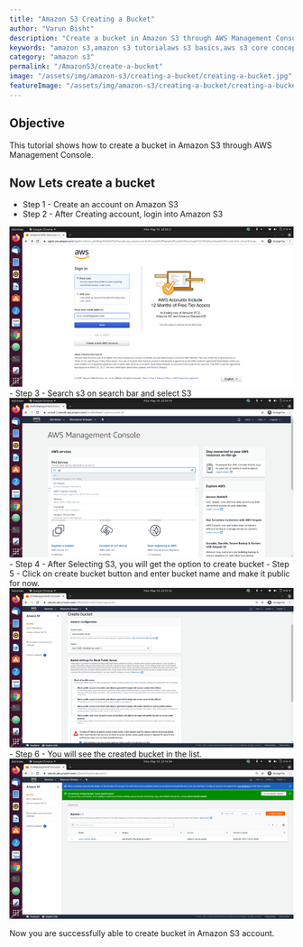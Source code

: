 ```yaml
---
title: "Amazon S3 Creating a Bucket"
author: "Varun Bisht"
description: "Create a bucket in Amazon S3 through AWS Management Console."
keywords: "amazon s3,amazon s3 tutorialaws s3 basics,aws s3 core concepts,aws s3 bucket,amazon s3 bucket tutorial,aws s3 create a bucket,Aws "
category: "amazon s3"
permalink: "/AmazonS3/create-a-bucket"
image: "/assets/img/amazon-s3/creating-a-bucket/creating-a-bucket.jpg"
featureImage: "/assets/img/amazon-s3/creating-a-bucket/creating-a-bucket.jpg"
---
```

## Objective
This tutorial shows how to create a bucket in Amazon S3 through AWS Management Console.

## Now Lets create a bucket

- Step 1 - Create an account on Amazon S3
- Step 2 - After Creating account, login into Amazon S3
<div class="imgCont">
  <img class="object-fit" alt="Amazon Login Screen" title="Amazon Login Screen" src="/assets/img/amazon-s3/creating-a-bucket/amazon_login_screen.png" />
</div>
- Step 3 - Search s3 on search bar and select S3
<div class="imgCont">
  <img class="object-fit" alt="AWS Management Console Panel" title="AWS Management Console Panel" src="/assets/img/amazon-s3/creating-a-bucket/aws_console_panel.png" />
</div>
- Step 4 - After Selecting S3, you will get the option to create bucket
- Step 5 - Click on create bucket button and enter bucket name and make it public for now.
<div class="imgCont">
  <img class="object-fit" alt="Create a bucket screen" title="create a bucket screen" src="/assets/img/amazon-s3/creating-a-bucket/create_bucket_screen.png" />
</div>
- Step 6 - You will see the created bucket in the list.
<div class="imgCont">
  <img class="object-fit" alt="Bucket list screen" title="bucket list screen" src="/assets/img/amazon-s3/creating-a-bucket/bucket_list_screen.png" />
</div>

Now you are successfully able to create bucket in Amazon S3 account.
